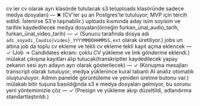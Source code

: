 cv ler cv olarak ayrı klasörde tutulacak s3 te(uploads klasöründe sadece medya dosyaları) — ✖ (CV'ler şu an Postgres'te tutuluyor; MVP için tercih edildi. İstenirse S3'e taşınabilir.)
uploads kısmında aday isim soyisim ve tarihle kaydedilecek medya dosyaları(örneğin furkan_ünal_audio_tarih, furkan_ünal_video_tarih) — ✓ (Sunucu tarafında dosya adı `adı_soyadı_{audio|video}_YYYYMMDDHHMMSS.ext` olarak üretiliyor.)
jobs un altına job da toplu cv ekleme ve tekli cv ekleme tekli kayıt açma eklencek — ✓ (Job → Candidates ekranı: çoklu CV yükleme ve link gönderme eklendi.)
mülakat çıkışına kayıtları alıp tutucak(transkriptler kaydedilecek yapay zekanın sesi ayrı adayın ayrı olarak gösterilecek) — ✓ (Konuşma mesajları transcript olarak tutuluyor; medya yüklenince kural tabanlı AI analiz otomatik oluşturuluyor. Admin panelde görüntüleme ve yeniden üretme butonu var.)
mülakatı bitir tuşuna basıldığında s3 e medya dosyaları gelmiyor, bu sorunu yeni yöntemimizle çöz — ✓ (Presign ve yükleme akışı düzeltildi, adlandırma standartlaştırıldı.)